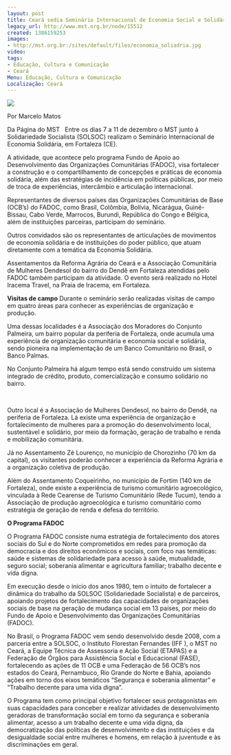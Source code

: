 ```yaml
---
layout: post
title: Ceará sedia Seminário Internacional de Economia Social e Solidária
legacy_url: http://www.mst.org.br/node/15512
created: 1386159253
images:
- http://mst.org.br:/sites/default/files/economia_soliadria.jpg
video: 
tags:
- Educação, Cultura e Comunicação
- Ceará
Menu: Educação, Cultura e Comunicação
Localização: Ceará
---
```



![](/sites/default/files/economia_soliadria.jpg)


Por Marcelo Matos

Da Página do MST
 
Entre os dias 7 a 11 de dezembro o MST junto à Solidariedade Socialista (SOLSOC) realizam o Seminário Internacional de Economia Solidária, em Fortaleza (CE). 

A atividade, que acontece pelo programa Fundo de Apoio ao Desenvolvimento das Organizações Comunitárias (FADOC), visa fortalecer a construção e o compartilhamento de concepções e práticas de economia solidária, além das estratégias de incidência em políticas públicas, por meio de troca de experiências, intercâmbio e articulação internacional. 

Representantes de diversos países das Organizações Comunitárias de Base (OCB’s) do FADOC, como Brasil, Colômbia, Bolívia, Nicarágua, Guiné-Bissau, Cabo Verde, Marrocos, Burundi, República do Congo e Bélgica, além de instituições parceiras, participam do seminário. 

Outros convidados são os representantes de articulações de movimentos de economia solidária e de instituições do poder público, que atuam diretamente com a temática da Economia Solidária. 

Assentamentos da Reforma Agrária do Ceará e a Associação Comunitária de Mulheres Dendesol do bairro do Dendê em Fortaleza atendidas pelo FADOC também participam da atividade.
O evento será realizado no Hotel Iracema Travel, na Praia de Iracema, em Fortaleza. 

**Visitas de campo**
Durante o seminário serão realizadas visitas de campo em quatro áreas para conhecer as experiências de organização e produção. 

Uma dessas localidades é a Associação dos Moradores do Conjunto Palmeira, um bairro popular da periferia de Fortaleza, onde acumula uma experiência de organização comunitária e economia social e solidária, sendo pioneira na implementação de um Banco Comunitário no Brasil, o Banco Palmas. 

No Conjunto Palmeira há algum tempo está sendo construído um sistema integrado de crédito, produto, comercialização e consumo solidário no bairro.

  

Outro local é a Associação de Mulheres Dendesol, no bairro do Dendê, na periferia de Fortaleza. Lá existe uma experiência de organização e fortalecimento de mulheres para a promoção do desenvolvimento local, sustentável e solidário, por meio da formação, geração de trabalho e renda e mobilização comunitária. 

Já no Assentamento Zé Lourenço, no município de Chorozinho (70 km da capital), os visitantes poderão conhecer a experiência da Reforma Agrária e a organização coletiva de produção. 

Além do Assentamento Coqueirinho, no município de Fortim (140 km de Fortaleza), onde existe a experiência de turismo comunitário agroecológico, vinculada à Rede Cearense de Turismo Comunitário (Rede Tucum), tendo a Associação de produção agroecológica e turismo comunitário como estratégia de geração de renda e defesa do território. 

**O Programa FADOC** 

O Programa FADOC consiste numa estratégia de fortalecimento dos atores sociais do Sul e do Norte comprometidos em redes para promoção da democracia e dos direitos econômicos e sociais, com foco nas temáticas: saúde e sistemas de solidariedade para acesso à saúde, mutualidade, seguro social; soberania alimentar e agricultura familiar; trabalho decente e vida digna. 

Em execução desde o início dos anos 1980, tem o intuito de fortalecer a dinâmica do trabalho da SOLSOC (Solidariedade Socialista) e de parceiros, apoiando projetos de fortalecimento das capacidades de organizações sociais de base na geração de mudança social em 13 países, por meio do Fundo de Apoio e Desenvolvimento das Organizações Comunitárias (FADOC). 

No Brasil, o Programa FADOC vem sendo desenvolvido desde 2008, com a parceria entre a SOLSOC, o Instituto Florestan Fernandes (IFF ), o MST no Ceará, a Equipe Técnica de Assessoria e Ação Social (ETAPAS) e a Federação de Órgãos para Assistência Social e Educacional (FASE), fortalecendo as ações de 11 OCB e uma Federação de 56 OCB’s nos estados do Ceará, Pernambuco, Rio Grande do Norte e Bahia, apoiando ações em torno dos eixos temáticos “Segurança e soberania alimentar” e “Trabalho decente para uma vida digna”. 

O Programa tem como principal objetivo fortalecer seus protagonistas em suas capacidades para conceber e realizar atividades de desenvolvimento geradoras de transformação social em torno da segurança e soberania alimentar, acesso a um trabalho decente e uma vida digna, da democratização das políticas de desenvolvimento e das instituições e da desigualdade social entre mulheres e homens, em relação à juventude e às discriminações em geral.
